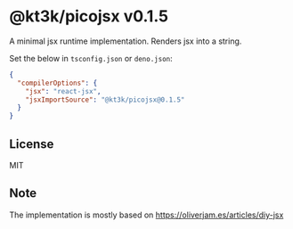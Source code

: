# @kt3k/picojsx v0.1.5

A minimal jsx runtime implementation. Renders jsx into a string.

Set the below in `tsconfig.json` or `deno.json`:

```json
{
  "compilerOptions": {
    "jsx": "react-jsx",
    "jsxImportSource": "@kt3k/picojsx@0.1.5"
  }
}
```

## License

MIT

## Note

The implementation is mostly based on https://oliverjam.es/articles/diy-jsx

